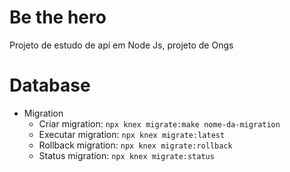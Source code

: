 # Be the hero

Projeto de estudo de api em Node Js, projeto de Ongs

# Database

- Migration
  - Criar migration: `npx knex migrate:make nome-da-migration`
  - Executar migration: `npx knex migrate:latest`
  - Rollback migration: `npx knex migrate:rollback`
  - Status migration: `npx knex migrate:status`
